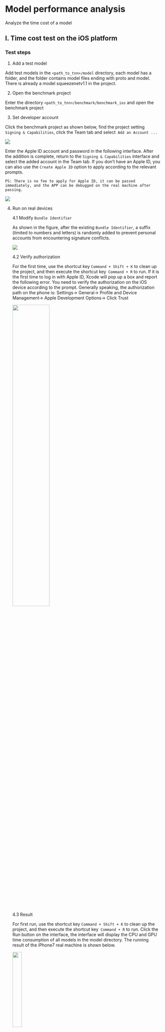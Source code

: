# Model performance analysis
Analyze the time cost of a model

## I. Time cost test on the iOS platform
### Test steps
1. Add a test model

  Add test models in the `<path_to_tnn>/model` directory, each model has a folder, and the folder contains model files ending with proto and model. There is already a model squeezenetv1.1 in the project.

2. Open the benchmark project

  Enter the directory `<path_to_tnn>/benchmark/benchmark_ios` and open the benchmark project

3. Set developer account

  Click the benchmark project as shown below, find the project setting `Signing & Capabilities`, click the Team tab and select` Add an Account ...`

  <div align=left ><img src="https://raw.githubusercontent.com/darrenyao87/tnn-models/master/doc/cn/development/resource//ios_add_account_benchmark.jpg"/>

  Enter the Apple ID account and password in the following interface. After the addition is complete, return to the `Signing & Capabilities` interface and select the added account in the Team tab. If you don’t have an Apple ID, you can also use the `Create Apple ID` option to apply according to the relevant prompts.

  `PS: There is no fee to apply for Apple ID, it can be passed immediately, and the APP can be debugged on the real machine after passing.`

  <div align=left ><img src="https://raw.githubusercontent.com/darrenyao87/tnn-models/master/doc/cn/development/resource//ios_set_account.jpg"/>

4. Run on real devices

   4.1 Modify `Bundle Identifier`

   As shown in the figure, after the existing `Bundle Identifier`, a suffix (limited to numbers and letters) is randomly added to prevent personal accounts from encountering signature conflicts.

   <div align=left> <img src="https://raw.githubusercontent.com/darrenyao87/tnn-models/master/doc/cn/development/resource//ios_set_bundleid_benchmark.jpg"/>

   4.2 Verify authorization

   For the first time, use the shortcut key `Command + Shift + K` to clean up the project, and then execute the shortcut key` Command + R` to run. If it is the first time to log in with Apple ID, Xcode will pop up a box and report the following error. You need to verify the authorization on the iOS device according to the prompt. Generally speaking, the authorization path on the phone is: Settings-> General-> Profile and Device Management-> Apple Development Options-> Click Trust

   <div align=left ><img src="https://raw.githubusercontent.com/darrenyao87/tnn-models/master/doc/cn/development/resource//ios_verify_certificate_benchmark.jpg" width = "50%" height = "50%"/>

   
   4.3 Result

   For first run, use the shortcut key `Command + Shift + K` to clean up the project, and then execute the shortcut key` Command + R` to run. Click the Run button on the interface, the interface will display the CPU and GPU time consumption of all models in the model directory. The running result of the iPhone7 real machine is shown below.

   <div align=left ><img src="https://raw.githubusercontent.com/darrenyao87/tnn-models/master/doc/cn/development/resource//ios_benchmark_result.jpg" width = "25%" height = "25%"/>

   
   PS:

   a) Due to the different acceleration principles of GPU and CPU, the GPU performance of a specific model is not necessarily higher than that of the CPU, which is related to the specific model, model structure and engineering implementation. Everyone is welcome to participate in the development of TNN and make progress together.

   b) If you encounter the error message: `Unable to install ...`, please delete the existing benchmark app on the real device and run the installation again.
   
   c) If the CodeSign error `Command CodeSign failed with nonzero exit code` is encountered when the real device is running, please refer to the issue` iOS Demo Operation Step Instructions`
   https://git.code.oa.com/deep_learning_framework/TNN/issues/20

### II. Android / ArmLinux platform time-consuming test
### 1. Build Environment
#### 1.1 Compilation environment  
Please refer to [TNN Compile Document](../user/compile_en.md):Compile for Android, to check if the environment meets the requirements.

#### 1.2 Execution environment
* adb command configuration  
Download[Android  tool](https://developer.android.com/studio/releases/platform-tools)，export `platform-tool` directory to`$PATH`。  
PS: If the adb version is too old，the scipr might fail to work, current adb verison：29.0.5-5949299
```
export PATH=<path_to_android_sdk>/platform-tools:$PATH
```

### 2. Add models
Make a new directory 'models' under `<path_to_tnn>/platforms/android`，and put the model prototxti nto models folder，for example， 
```
cd <path_to_tnn>/platforms/android
mkdir models
cp mobilenet_v1.onnx.opt.onnx.rapidproto models
```

### 3. Modify the script
Append model name to `benchmark_model_list` in `profiling_model_android.sh`, such as：
```
 benchmark_model_list=(
 #test.rapidproto \
 mobilenet_v1.onnx.opt.onnx.rapidproto \    # model name to be tested
)
```

### 4. Execute the script
```
./profiling_model_android.sh  <-c> <-64> <-p> <-b> <-f> <-d> <device-id>
Parameters：
    -c    clean and recompile
    -64   use 64-bit library, default is 32
    -p    replace the models
    -b    only build
    -f    print out the time for every layer in network, otherwise the average time of all layers
    -d    add <device-id> to indicate the programme runs on which deivce when multiple devices connected
```
#### 4.1 Overall Network Performance Analysis：

Analyze the overall network time-consuming and execute multiple times to obtain average performance.
Execute the script：
```
./profiling_model_android.sh -c -64 -p
```
The result is shown in the figure and is saved to `dump_data/test_log.txt`.

<div align=left ><img src="https://raw.githubusercontent.com/darrenyao87/tnn-models/master/doc/cn/development/resource/android_profiling.jpg" />

#### 4.2 Layer-by-layer Performance Analysis：
The layer-by-layer performance analysis tool is designed to calculate the running time of each layer and locate operator performance bottleneck.
Execute script:
```
./profiling_model_android.sh -c -64 -p -f
```
The result is shown in the figure and saved to `dump_data/test_log.txt`：
<div align=left ><img src="https://raw.githubusercontent.com/darrenyao87/tnn-models/master/doc/cn/development/resource/opencl_profiling.jpg"/>  


### 5.Special Instructions 
* For OpenCL，the purpose of the layer-by-layer performance analysis is to analyze the distribution of the kernel's time-consuming. There is an extra cost in order to print the information of each layer, and only the kernel time has reference significance. If you want to see the overall actual performance, the overall network performance analysis is more accurate.